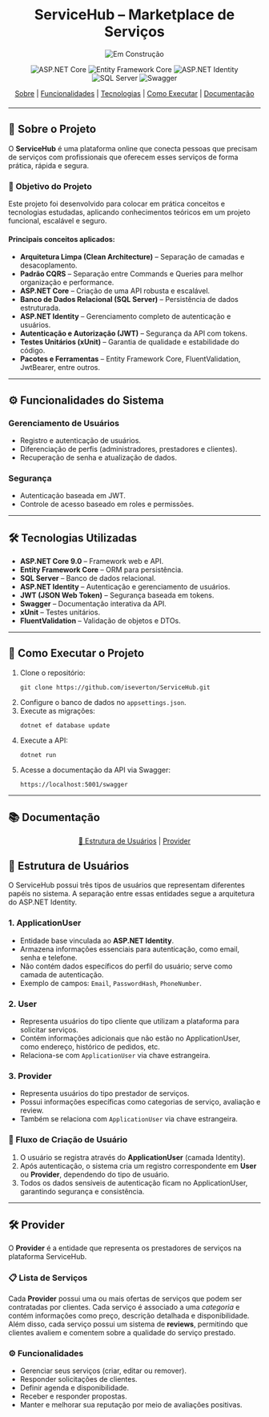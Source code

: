 ﻿<div style="text-align: center;">
  <h1>ServiceHub – Marketplace de Serviços</h1>

  <p>
    <img src="https://img.shields.io/badge/Status-Em%20Construção-orange" alt="Em Construção"/>
  </p>

  <p>
    <img src="https://img.shields.io/badge/ASP.NET%20Core-9.0-blue" alt="ASP.NET Core"/>
    <img src="https://img.shields.io/badge/Entity%20Framework-Core-green" alt="Entity Framework Core"/>
    <img src="https://img.shields.io/badge/ASP.NET%20Identity-Auth-blueviolet?logo=.net" alt="ASP.NET Identity"/>
    <img src="https://img.shields.io/badge/SQL%20Server-Database-red" alt="SQL Server"/>
    <img src="https://img.shields.io/badge/Swagger-API%20Docs-yellowgreen" alt="Swagger"/>
  </p>
</div>



<div style="text-align:center; margin-bottom:20px;">
  <a href="#sobre-o-projeto">Sobre</a> |
  <a href="#funcionalidades">Funcionalidades</a> |
  <a href="#tecnologias">Tecnologias</a> |
  <a href="#como-executar">Como Executar</a> |
  <a href="#documentacao">Documentação</a>
</div>

<hr/>

<h2 id="sobre-o-projeto">📌 Sobre o Projeto</h2>

<p>
  O <strong>ServiceHub</strong> é uma plataforma online que conecta pessoas que precisam de serviços com profissionais que oferecem esses serviços de forma prática, rápida e segura.
</p>

<h3>🎯 Objetivo do Projeto</h3>
<p>
  Este projeto foi desenvolvido para colocar em prática conceitos e tecnologias estudadas, aplicando conhecimentos teóricos em um projeto funcional, escalável e seguro.
</p>

<h4>Principais conceitos aplicados:</h4>
<ul>
  <li><strong>Arquitetura Limpa (Clean Architecture)</strong> – Separação de camadas e desacoplamento.</li>
  <li><strong>Padrão CQRS</strong> – Separação entre Commands e Queries para melhor organização e performance.</li>
  <li><strong>ASP.NET Core</strong> – Criação de uma API robusta e escalável.</li>
  <li><strong>Banco de Dados Relacional (SQL Server)</strong> – Persistência de dados estruturada.</li>
  <li><strong>ASP.NET Identity</strong> – Gerenciamento completo de autenticação e usuários.</li>
  <li><strong>Autenticação e Autorização (JWT)</strong> – Segurança da API com tokens.</li>
  <li><strong>Testes Unitários (xUnit)</strong> – Garantia de qualidade e estabilidade do código.</li>
  <li><strong>Pacotes e Ferramentas</strong> – Entity Framework Core, FluentValidation, JwtBearer, entre outros.</li>
</ul>

<hr/>

<h2 id="funcionalidades">⚙ Funcionalidades do Sistema</h2>

<h3>Gerenciamento de Usuários</h3>
<ul>
  <li>Registro e autenticação de usuários.</li>
  <li>Diferenciação de perfis (administradores, prestadores e clientes).</li>
  <li>Recuperação de senha e atualização de dados.</li>
</ul>


<h3>Segurança</h3>
<ul>
  <li>Autenticação baseada em JWT.</li>
  <li>Controle de acesso baseado em roles e permissões.</li>
</ul>

<hr/>

<h2 id="tecnologias">🛠 Tecnologias Utilizadas</h2>
<ul>
  <li><strong>ASP.NET Core 9.0</strong> – Framework web e API.</li>
  <li><strong>Entity Framework Core</strong> – ORM para persistência.</li>
  <li><strong>SQL Server</strong> – Banco de dados relacional.</li>
  <li><strong>ASP.NET Identity</strong> – Autenticação e gerenciamento de usuários.</li>
  <li><strong>JWT (JSON Web Token)</strong> – Segurança baseada em tokens.</li>
  <li><strong>Swagger</strong> – Documentação interativa da API.</li>
  <li><strong>xUnit</strong> – Testes unitários.</li>
  <li><strong>FluentValidation</strong> – Validação de objetos e DTOs.</li>
</ul>

<hr/>

<h2 id="como-executar">🚀 Como Executar o Projeto</h2>
<ol>
  <li>Clone o repositório:
    <pre><code>git clone https://github.com/iseverton/ServiceHub.git</code></pre>
  </li>
  <li>Configure o banco de dados no <code>appsettings.json</code>.</li>
  <li>Execute as migrações:
    <pre><code>dotnet ef database update</code></pre>
  </li>
  <li>Execute a API:
    <pre><code>dotnet run</code></pre>
  </li>
  <li>Acesse a documentação da API via Swagger:
    <pre><code>https://localhost:5001/swagger</code></pre>
  </li>
</ol>

<hr/>

<h2 id="documentacao">📚 Documentação</h2>

<p align = "center">
  <a href= "#usuarios">👥 Estrutura de Usuários</a> |
  <a href= "#provider">Provider</a>
</p>

<h2 id="usuarios">👥 Estrutura de Usuários</h2>

<p>O ServiceHub possui três tipos de usuários que representam diferentes papéis no sistema. A separação entre essas entidades segue a arquitetura do ASP.NET Identity.</p>

<h3>1. ApplicationUser</h3>
<ul>
  <li>Entidade base vinculada ao <strong>ASP.NET Identity</strong>.</li>
  <li>Armazena informações essenciais para autenticação, como email, senha e telefone.</li>
  <li>Não contém dados específicos do perfil do usuário; serve como camada de autenticação.</li>
  <li>Exemplo de campos: <code>Email</code>, <code>PasswordHash</code>, <code>PhoneNumber</code>.</li>
</ul>

<h3>2. User</h3>
<ul>
  <li>Representa usuários do tipo cliente que utilizam a plataforma para solicitar serviços.</li>
  <li>Contém informações adicionais que não estão no ApplicationUser, como endereço, histórico de pedidos, etc.</li>
  <li>Relaciona-se com <code>ApplicationUser</code> via chave estrangeira.</li>
</ul>

<h3>3. Provider</h3>
<ul>
  <li>Representa usuários do tipo prestador de serviços.</li>
  <li>Possui informações específicas como categorias de serviço, avaliação e review.</li>
  <li>Também se relaciona com <code>ApplicationUser</code> via chave estrangeira.</li>
</ul>

<h3>📌 Fluxo de Criação de Usuário</h3>
<ol>
  <li>O usuário se registra através do <strong>ApplicationUser</strong> (camada Identity).</li>
  <li>Após autenticação, o sistema cria um registro correspondente em <strong>User</strong> ou <strong>Provider</strong>, dependendo do tipo de usuário.</li>
  <li>Todos os dados sensíveis de autenticação ficam no ApplicationUser, garantindo segurança e consistência.</li>
</ol>

<hr/>

<h2 id="provider">🛠️ Provider</h2>
<p>O <strong>Provider</strong> é a entidade que representa os prestadores de serviços na plataforma ServiceHub.</p>

<h3>📋 Lista de Serviços</h3>
<p>Cada <strong>Provider</strong> possui uma ou mais ofertas de serviços que podem ser contratadas por clientes. 
Cada serviço é associado a uma <em>categoria</em> e contém informações como preço, descrição detalhada e disponibilidade. 
Além disso, cada serviço possui um sistema de <strong>reviews</strong>, permitindo que clientes avaliem e comentem sobre a qualidade do serviço prestado.</p>

<h3>⚙️ Funcionalidades</h3>
<ul>
  <li>Gerenciar seus serviços (criar, editar ou remover).</li>
  <li>Responder solicitações de clientes.</li>
  <li>Definir agenda e disponibilidade.</li>
  <li>Receber e responder propostas.</li>
  <li>Manter e melhorar sua reputação por meio de avaliações positivas.</li>
</ul>
